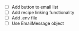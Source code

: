 - [ ] Add button to email list
- [ ] Add recipe linking functionality
- [ ] Add .env file
- [ ] Use EmailMessage object
